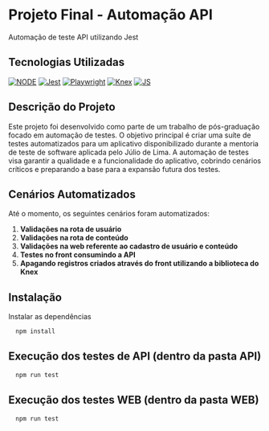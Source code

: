 # Projeto Final - Automação API

Automação de teste API utilizando Jest

## Tecnologias Utilizadas

[![NODE](https://img.shields.io/badge/License-node-green.svg)](https://nodejs.org/en)
[![Jest](https://img.shields.io/badge/license-jest-red.svg)](https://jestjs.io/pt-BR)
[![Playwright](https://img.shields.io/badge/license-playwright-red.svg)](https://playwright.dev/)
[![Knex](https://img.shields.io/badge/license-knex-red.svg)](https://knexjs.org/)
[![JS](https://img.shields.io/badge/license-javascript-blue.svg)](https://developer.mozilla.org/en-US/docs/Web/JavaScript)

## Descrição do Projeto

Este projeto foi desenvolvido como parte de um trabalho de pós-graduação focado em automação de testes. O objetivo principal é criar uma suíte de testes automatizados para um aplicativo disponibilizado durante a mentoria de teste de software aplicada pelo Júlio de Lima. A automação de testes visa garantir a qualidade e a funcionalidade do aplicativo, cobrindo cenários críticos e preparando a base para a expansão futura dos testes.

## Cenários Automatizados

Até o momento, os seguintes cenários foram automatizados:

1. **Validações na rota de usuário**
2. **Validações na rota de conteúdo**
3. **Validações na web referente ao cadastro de usuário e conteúdo**
4. **Testes no front consumindo a API**
5. **Apagando registros criados através do front utilizando a biblioteca do Knex**

## Instalação

Instalar as dependências

```bash
  npm install
```

## Execução dos testes de API (dentro da pasta API)

```bash
  npm run test
```

## Execução dos testes WEB (dentro da pasta WEB)

```bash
  npm run test
```
